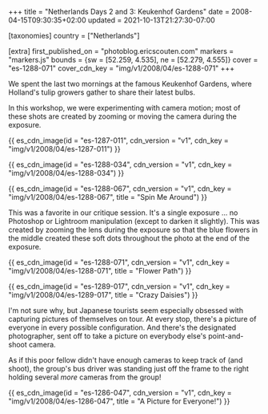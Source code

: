 +++
title = "Netherlands Days 2 and 3: Keukenhof Gardens"
date = 2008-04-15T09:30:35+02:00
updated = 2021-10-13T21:27:30-07:00

[taxonomies]
country = ["Netherlands"]

[extra]
first_published_on = "photoblog.ericscouten.com"
markers = "markers.js"
bounds = {sw = [52.259, 4.535], ne = [52.279, 4.555]}
cover = "es-1288-071"
cover_cdn_key = "img/v1/2008/04/es-1288-071"
+++

We spent the last two mornings at the famous Keukenhof Gardens, where Holland's tulip growers gather to share their latest bulbs.

<!-- more -->

In this workshop, we were experimenting with camera motion; most of these shots are created by zooming or moving the camera during the exposure.

{{ es_cdn_image(id = "es-1287-011", cdn_version = "v1", cdn_key = "img/v1/2008/04/es-1287-011") }}

{{ es_cdn_image(id = "es-1288-034", cdn_version = "v1", cdn_key = "img/v1/2008/04/es-1288-034") }}

{{ es_cdn_image(id = "es-1288-067", cdn_version = "v1", cdn_key = "img/v1/2008/04/es-1288-067", title = "Spin Me Around") }}

This was a favorite in our critique session. It's a single exposure ... no Photoshop or Lightroom manipulation (except to darken it slightly). This was created by zooming the lens during the exposure so that the blue flowers in the middle created these soft dots throughout the photo at the end of the exposure.

{{ es_cdn_image(id = "es-1288-071", cdn_version = "v1", cdn_key = "img/v1/2008/04/es-1288-071", title = "Flower Path") }}

{{ es_cdn_image(id = "es-1289-017", cdn_version = "v1", cdn_key = "img/v1/2008/04/es-1289-017", title = "Crazy Daisies") }}

I'm not sure why, but Japanese tourists seem especially obsessed with capturing pictures of themselves on tour. At every stop, there's a picture of everyone in every possible configuration. And there's the designated photographer, sent off to take a picture on everybody else's point-and-shoot camera.

As if this poor fellow didn't have enough cameras to keep track of (and shoot), the group's bus driver was standing just off the frame to the right holding several _more_ cameras from the group!

{{ es_cdn_image(id = "es-1286-047", cdn_version = "v1", cdn_key = "img/v1/2008/04/es-1286-047", title = "A Picture for Everyone!") }}
